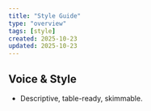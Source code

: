 ```yaml
---
title: "Style Guide"
type: "overview"
tags: [style]
created: 2025-10-23
updated: 2025-10-23
---
```

## Voice & Style
- Descriptive, table-ready, skimmable.
